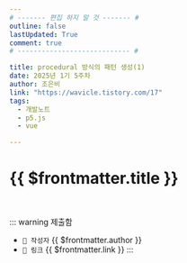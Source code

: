 ```yaml
---
# ------- 편집 하지 말 것 ------- #
outline: false
lastUpdated: True
comment: true
# ---------------------------- #

title: procedural 방식의 패턴 생성(1)
date: 2025년 1기 5주차
author: 조은비
link: "https://wavicle.tistory.com/17"
tags:
  - 개발노트
  - p5.js
  - vue

---
```


# {{ $frontmatter.title }}

<br>

<!-- 여기는 냅두기 -->
::: warning 제출함
 - `🥳 작성자` {{ $frontmatter.author }}
 - `🔗 링크` <a :href="$frontmatter.link" target="_blank" rel="noopener"> {{ $frontmatter.link }} </a>
::: 

<!-- 업데이트 사항 등 필요한 내용 아래부터 자유롭게 사용 -->
